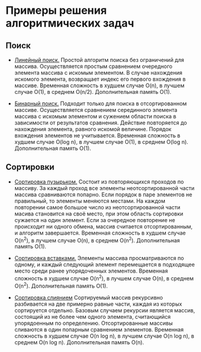 # Примеры решения алгоритмических задач
 
## Поиск
* [Линейный поиск.](https://github.com/dmitriyperetoka/algorithms.python/blob/main/algorithms/Search/linear_search.py) Простой алгоритм поиска без ограничений для массива. Осуществляется простым сравнением очередного элемента массива с искомым элементом. В случае нахождения искомого элемента, возвращает индекс его первого вхождения в массиве. Временная сложность в худшем случае O(n), в лучшем случае O(1), в среднем O(n/2). Дополнительная память O(1).

* [Бинарный поиск.](https://github.com/dmitriyperetoka/algorithms.python/blob/main/algorithms/Search/binary_search.py) Подходит только для поиска в отсортированном массиве. Осуществляется сравнением серединного элемента массива с искомым элементом и сужением области поиска в зависимости от результатов сравнения. Действие повторяется до нахождения элемента, равного искомой величине. Порядок вхождения элементов не учитывается. Временная сложность в худшем случае O(log n), в лучшем случае O(1), в среднем O(log n). Дополнительная память O(1).

## Сортировки
* [Сортировка пузырьком.](https://github.com/dmitriyperetoka/algorithms.python/blob/main/algorithms/Sorting/bubble_sort.py) Состоит из повторяющихся проходов по массиву. За каждый проход все элементы неотсортированной части массива сравниваются попарно. Если порядок в паре элементов не правильный, то элементы меняются местами. На каждом повторении самое большое число из неотсортированной части масива становится на своё место, при этом область сортировки сужается на один элемент. Если за очередное повторение не происходит ни одного обмена, массив считается отсортированным, и алгоритм завершается. Временная сложность в худшем случае O(n<sup>2</sup>), в лучшем случае O(n), в среднем O(n<sup>2</sup>). Дополнительная память O(1).

* [Сортировка вставками.](https://github.com/dmitriyperetoka/algorithms.python/blob/main/algorithms/Sorting/insertion_sort.py) Элементы массива просматриваются по одному, и каждый следующий элемент перемещается в подходящее место среди ранее упорядоченных элементов. Временная сложность в худшем случае O(n<sup>2</sup>), в лучшем случае O(n), в среднем O(n<sup>2</sup>). Дополнительная память O(1).

* [Сортировка слиянием](https://github.com/dmitriyperetoka/algorithms.python/blob/main/algorithms/Sorting/merge_sort.py) Сортируемый массив рекурсивно разбивается на две примерно равные части, каждая из которых сортируется отдельно. Базовым случаем рекурсии является массив, состоящий из не более чем одного элемента, считающийся упорядоенным по определению. Отсортированные массивы сливаются в один попарным сравнением элементов. Временная сложность в худшем случае O(n log n), в лучшем случае O(n log n), в среднем O(n log n). Дополнительная память O(n).
